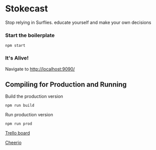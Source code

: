 # Stokecast
Stop relying in Surflies. educate yourself and make your own decisions

### Start the boilerplate

`npm start`

### It's Alive!
Navigate to [http://localhost:9090/](http://localhost:9090/)

## Compiling for Production and Running

Build the production version

`npm run build`

Run production version

`npm run prod`


[Trello board](https://trello.com/b/w3ifsQFm/stokecast-3)


[Cheerio](https://github.com/cheeriojs/cheerio)
